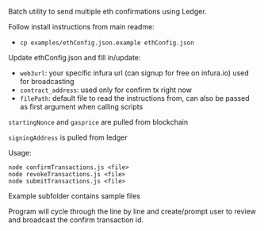 Batch utility to send multiple eth confirmations using Ledger. 

Follow install instructions from main readme:
 - `cp examples/ethConfig.json.example ethConfig.json`

Update ethConfig.json and fill in/update:
 - `web3url`: your specific infura url (can signup for free on infura.io) used for broadcasting
 - `contract_address`: used only for confirm tx right now
 - `filePath`: default file to read the instructions from, can also be passed as first argument when calling scripts

`startingNonce` and `gasprice` are pulled from blockchain

`signingAddress` is pulled from ledger

Usage: 
```
node confirmTransactions.js <file>
node revokeTransactions.js <file>
node submitTransactions.js <file>
```

Example subfolder contains sample files

Program will cycle through the <file> line by line and create/prompt user to review and broadcast the confirm transaction id. 
